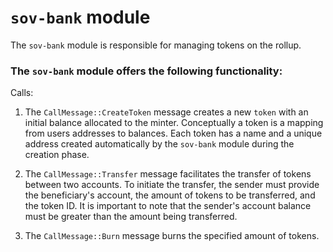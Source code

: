 # `sov-bank` module

The `sov-bank` module is responsible for managing tokens on the rollup.

### The `sov-bank` module offers the following functionality:

Calls:

1. The `CallMessage::CreateToken` message creates a new `token` with an initial balance allocated to the minter. Conceptually a token is a mapping from users addresses to balances. Each token has a name and a unique address created automatically by the `sov-bank` module during the creation phase.

1. The `CallMessage::Transfer` message facilitates the transfer of tokens between two accounts. To initiate the transfer, the sender must provide the beneficiary's account, the amount of tokens to be transferred, and the token ID. It is important to note that the sender's account balance must be greater than the amount being transferred.

1. The `CallMessage::Burn` message burns the specified amount of tokens.
